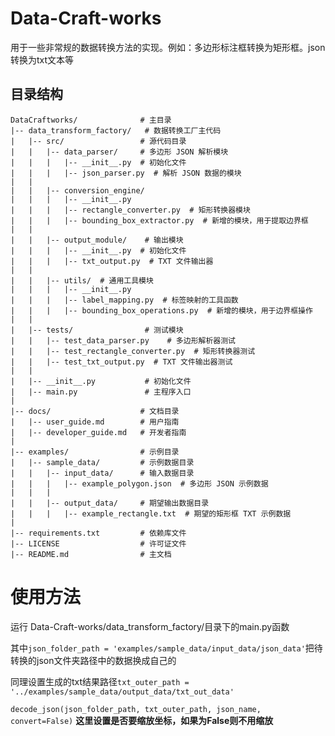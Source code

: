 # Data-Craft-works
用于一些非常规的数据转换方法的实现。例如：多边形标注框转换为矩形框。json转换为txt文本等

## 目录结构

```shell
DataCraftworks/              # 主目录
|-- data_transform_factory/   # 数据转换工厂主代码
|   |-- src/                 # 源代码目录
|   |   |-- data_parser/     # 多边形 JSON 解析模块
|   |   |   |-- __init__.py  # 初始化文件
|   |   |   |-- json_parser.py  # 解析 JSON 数据的模块
|   |
|   |   |-- conversion_engine/
|   |   |   |-- __init__.py
|   |   |   |-- rectangle_converter.py  # 矩形转换器模块
|   |   |   |-- bounding_box_extractor.py  # 新增的模块，用于提取边界框
|   |
|   |   |-- output_module/    # 输出模块
|   |   |   |-- __init__.py  # 初始化文件
|   |   |   |-- txt_output.py  # TXT 文件输出器
|   |
|   |   |-- utils/  # 通用工具模块
|   |   |   |-- __init__.py
|   |   |   |-- label_mapping.py  # 标签映射的工具函数
|   |   |   |-- bounding_box_operations.py  # 新增的模块，用于边界框操作
|   |
|   |-- tests/                # 测试模块
|   |   |-- test_data_parser.py    # 多边形解析器测试
|   |   |-- test_rectangle_converter.py  # 矩形转换器测试
|   |   |-- test_txt_output.py  # TXT 文件输出器测试
|   |
|   |-- __init__.py           # 初始化文件
|   |-- main.py               # 主程序入口
|
|-- docs/                    # 文档目录
|   |-- user_guide.md        # 用户指南
|   |-- developer_guide.md   # 开发者指南
|
|-- examples/                # 示例目录
|   |-- sample_data/         # 示例数据目录
|   |   |-- input_data/      # 输入数据目录
|   |   |   |-- example_polygon.json  # 多边形 JSON 示例数据
|   |   |
|   |   |-- output_data/     # 期望输出数据目录
|   |   |   |-- example_rectangle.txt  # 期望的矩形框 TXT 示例数据
|
|-- requirements.txt         # 依赖库文件
|-- LICENSE                  # 许可证文件
|-- README.md                # 主文档
```

# 使用方法

运行 Data-Craft-works/data_transform_factory/目录下的main.py函数

其中`json_folder_path = 'examples/sample_data/input_data/json_data'`把待转换的json文件夹路径中的数据换成自己的

同理设置生成的txt结果路径`txt_outer_path = '../examples/sample_data/output_data/txt_out_data'`

`decode_json(json_folder_path, txt_outer_path, json_name, convert=False)` **这里设置是否要缩放坐标，如果为False则不用缩放**





